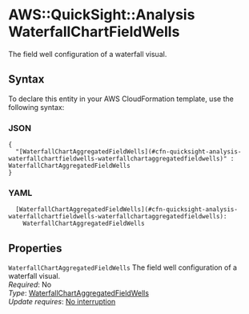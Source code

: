# AWS::QuickSight::Analysis WaterfallChartFieldWells<a name="aws-properties-quicksight-analysis-waterfallchartfieldwells"></a>

The field well configuration of a waterfall visual\.

## Syntax<a name="aws-properties-quicksight-analysis-waterfallchartfieldwells-syntax"></a>

To declare this entity in your AWS CloudFormation template, use the following syntax:

### JSON<a name="aws-properties-quicksight-analysis-waterfallchartfieldwells-syntax.json"></a>

```
{
  "[WaterfallChartAggregatedFieldWells](#cfn-quicksight-analysis-waterfallchartfieldwells-waterfallchartaggregatedfieldwells)" : WaterfallChartAggregatedFieldWells
}
```

### YAML<a name="aws-properties-quicksight-analysis-waterfallchartfieldwells-syntax.yaml"></a>

```
  [WaterfallChartAggregatedFieldWells](#cfn-quicksight-analysis-waterfallchartfieldwells-waterfallchartaggregatedfieldwells):
    WaterfallChartAggregatedFieldWells
```

## Properties<a name="aws-properties-quicksight-analysis-waterfallchartfieldwells-properties"></a>

`WaterfallChartAggregatedFieldWells` <a name="cfn-quicksight-analysis-waterfallchartfieldwells-waterfallchartaggregatedfieldwells"></a>
The field well configuration of a waterfall visual\.  
_Required_: No  
_Type_: [WaterfallChartAggregatedFieldWells](aws-properties-quicksight-analysis-waterfallchartaggregatedfieldwells.md)  
_Update requires_: [No interruption](https://docs.aws.amazon.com/AWSCloudFormation/latest/UserGuide/using-cfn-updating-stacks-update-behaviors.html#update-no-interrupt)

